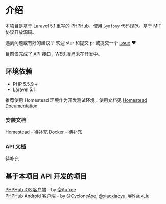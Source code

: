 # 介绍
本项目是基于 Laravel 5.1 重写的 [PHPHub](https://github.com/summerblue/phphub)，使用 `Symfony` 代码规范。基于 MIT 协议开放源码。

遇到问题或有好的建议？ 欢迎 star 和提交 pr 或提交一个 [issue](https://github.com/NauxLiu/phphub-server/issues) ❤

目前仅完成了 API 接口，WEB 版尚未在开发中。

## 环境依赖
* PHP 5.5.9 +
* Laravel 5.1

推荐使用 Homestead 环境作为开发测试环境，使用文档见 [Homestead Documentation](http://laravel-china.org/docs/5.0/homestead)

### 安装文档
Homestead - 待补充
Docker - 待补充

### API 文档

待补充

## 基于本项目 API 开发的项目
[PHPHub iOS 客户端](https://github.com/Aufree/phphub-ios) - by [@Aufree](https://github.com/Aufree)  
[PHPHub Android 客户端](https://github.com/CycloneAxe/phphub-android) - by [@CycloneAxe](https://github.com/CycloneAxe), [@xiaoxiaoyu](https://github.com/xiaoxiaoyu), [@NauxLiu](https://github.com/NauxLiu)  
